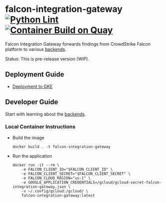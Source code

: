 # falcon-integration-gateway [![Python Lint](https://github.com/CrowdStrike/falcon-integration-gateway/actions/workflows/linting.yml/badge.svg)](https://github.com/CrowdStrike/falcon-integration-gateway/actions/workflows/linting.yml) [![Container Build on Quay](https://quay.io/repository/crowdstrike/falcon-integration-gateway/status "Docker Repository on Quay")](https://quay.io/repository/crowdstrike/falcon-integration-gateway)

Falcon Integration Gateway forwards findings from CrowdStrike Falcon platform to various [backends](fig/backends).

Status: This is pre-release version (WIP).

## Deployment Guide

- [Deployment to GKE](docs/gke)

## Developer Guide

Start with learning about the [backends](fig/backends).

### Local Container Instructions
 - Build the image
   ```
   docker build . -t falcon-integration-gateway
   ```
 - Run the application
   ```
   docker run -it --rm \
       -e FALCON_CLIENT_ID="$FALCON_CLIENT_ID" \
       -e FALCON_CLIENT_SECRET="$FALCON_CLIENT_SECRET" \
       -e FALCON_CLOUD_REGION="us-1" \
       -e GOOGLE_APPLICATION_CREDENTIALS=/gcloud/gcloud-secret-falcon-integration-gateway.json \
       -v ~/.config/gcloud:/gcloud/ \
       falcon-integration-gateway:latest
   ```
